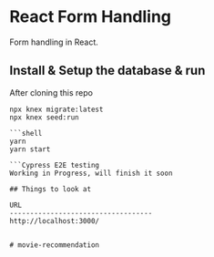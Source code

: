 # React Form Handling

Form handling in React.


## Install & Setup the database & run

After cloning this repo

```set up the database
npx knex migrate:latest
npx knex seed:run

```shell
yarn
yarn start

```Cypress E2E testing
Working in Progress, will finish it soon

## Things to look at

URL                                
-----------------------------------
http://localhost:3000/


# movie-recommendation
